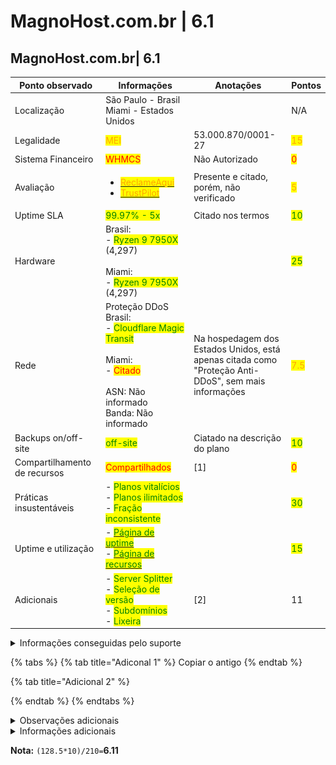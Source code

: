 # MagnoHost.com.br | 6.1

## MagnoHost.com.br| 6.1

<table><thead><tr><th width="192">Ponto observado</th><th width="240">Informações</th><th width="218">Anotações</th><th>Pontos</th></tr></thead><tbody><tr><td>Localização</td><td>São Paulo - Brasil<br>Miami - Estados Unidos</td><td></td><td>N/A</td></tr><tr><td>Legalidade</td><td><mark style="color:orange;">MEI</mark></td><td>53.000.870/0001-27</td><td><mark style="color:orange;">15</mark></td></tr><tr><td>Sistema Financeiro</td><td><mark style="color:red;">WHMCS</mark></td><td>Não Autorizado</td><td><mark style="color:red;">0</mark></td></tr><tr><td>Avaliação</td><td><ul><li><a href="https://www.reclameaqui.com.br/empresa/magnohost/"><mark style="color:orange;">ReclameAqui</mark></a></li><li><a href="https://br.trustpilot.com/review/magnohost.com.br"><mark style="color:orange;">TrustPilot</mark></a></li></ul></td><td>Presente e citado, porém, não verificado</td><td><mark style="color:orange;">5</mark></td></tr><tr><td>Uptime SLA</td><td><mark style="color:green;">99.97% - 5x</mark></td><td>Citado nos termos</td><td><mark style="color:green;">10</mark></td></tr><tr><td>Hardware</td><td>Brasil:<br>- <mark style="color:green;">Ryzen 9 7950X</mark> (4,297)<br><br>Miami:<br>- <mark style="color:green;">Ryzen 9 7950X</mark> (4,297)</td><td></td><td><mark style="color:green;">25</mark></td></tr><tr><td>Rede</td><td>Proteção DDoS<br>   Brasil:<br>   - <mark style="color:green;">Cloudflare Magic Transit</mark><br><br>   Miami:<br>   - <mark style="color:red;">Citado</mark><br><br>ASN: Não informado<br>Banda: Não informado</td><td>Na hospedagem dos Estados Unidos, está apenas citada como "Proteção Anti-DDoS", sem mais informações</td><td><mark style="color:orange;">7.5</mark></td></tr><tr><td>Backups on/off-site</td><td><mark style="color:green;">off-site</mark></td><td>Ciatado na descrição do plano</td><td><mark style="color:green;">10</mark></td></tr><tr><td>Compartilhamento de recursos</td><td><mark style="color:red;">Compartilhados</mark></td><td>[1]</td><td><mark style="color:red;">0</mark></td></tr><tr><td>Práticas insustentáveis</td><td>- <mark style="color:green;">Planos vitalícios</mark><br>- <mark style="color:green;">Planos ilimitados</mark><br>- <mark style="color:green;">Fração inconsistente</mark></td><td></td><td><mark style="color:green;">30</mark></td></tr><tr><td>Uptime e utilização</td><td>- <a href="https://status.magnohost.com.br/"><mark style="color:green;">Página de uptime</mark></a><br>- <a href="https://status.magnohost.com.br/"><mark style="color:green;">Página de recursos</mark></a></td><td></td><td><mark style="color:green;">15</mark></td></tr><tr><td>Adicionais</td><td>- <mark style="color:green;">Server Splitter</mark><br>- <mark style="color:green;">Seleção de versão</mark><br>- <mark style="color:green;">Subdomínios</mark><br>- <mark style="color:green;">Lixeira</mark></td><td>[2]</td><td>11</td></tr></tbody></table>

<details>

<summary>Informações conseguidas pelo suporte</summary>

N/A

</details>

{% tabs %}
{% tab title="Adiconal 1" %}
Copiar o antigo
{% endtab %}

{% tab title="Adicional 2" %}

{% endtab %}
{% endtabs %}

<details>

<summary>Observações adicionais</summary>

\[1] - Nos planos de Minecraft dos Estados Unidos está com um painel de recursos dedicados, porém, estes apenas são acessíveis por meio da compra de uma VPS, com a intalação do painel Pterodactyl, não se enquadrando nas nossas observações "Estar disponível tão fácil quanto uma compartilhada"

![](<../../../.gitbook/assets/image (13).png>)

\[2] - Último dia que as informações sobre os adicionais foram atualizadas: 24/01/2024

</details>

<details>

<summary>Informações adicionais</summary>

Link do website no wayback machine: [https://web.archive.org/web/20240405230223/https://www.magnohost.com.br/](https://web.archive.org/web/20240405230223/https://www.magnohost.com.br/)

</details>

**Nota:** `(128.5*10)/210=`**6.11**
